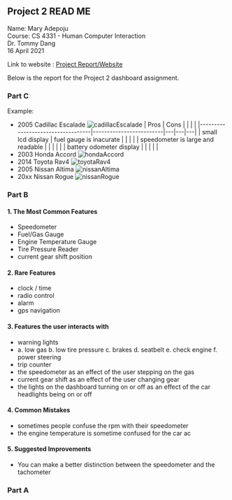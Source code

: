 ## Project 2 READ ME

Name: Mary Adepoju  
Course: CS 4331 - Human Computer Interaction  
Dr. Tommy Dang  
16 April 2021 

Link to website : [Project Report/Website](https://maryadepoju98.github.io/)
  
Below is the report for the Project 2 dashboard assignment. 

### Part C
Example:
-   2005 Cadillac Escalade ![cadillacEscalade](https://user-images.githubusercontent.com/43687054/115165201-67048f00-a072-11eb-9706-26b9ed5f95c8.jpeg)
| Pros                              | Cons                    |   |   |   |
|-----------------------------------|-------------------------|---|---|---|
| small lcd display                 | fuel gauge is inacurate |   |   |   |
| speedometer is large and readable |                         |   |   |   |
| battery odometer display          |                         |   |   |   |
-   2003 Honda Accord ![hondaAccord](https://user-images.githubusercontent.com/43687054/115165223-84395d80-a072-11eb-970c-d119febe17dd.jpeg)
-   2014 Toyota Rav4 ![toyotaRav4](https://user-images.githubusercontent.com/43687054/115165267-b5b22900-a072-11eb-9e89-5582b299a1ca.jpeg)
-   2005 Nissan Altima ![nissanAltima](https://user-images.githubusercontent.com/43687054/115165248-a206c280-a072-11eb-8a39-0a895fd02abe.jpeg)
-   20xx Nissan Rogue ![nissanRogue](https://user-images.githubusercontent.com/43687054/115165231-8ef3f280-a072-11eb-8c27-b33def793ce1.jpg)


### Part B

#### 1. The Most Common Features
- Speedometer
- Fuel/Gas Gauge
- Engine Temperature Gauge
- Tire Pressure Reader
- current gear shift position

#### 2. Rare Features
- clock / time
- radio control
- alarm
- gps navigation

#### 3. Features the user interacts with

- warning lights
- a. low gas
  b. low tire pressure 
  c. brakes
  d. seatbelt 
  e. check engine
  f. power steering
-  trip counter 
-  the speedometer as an effect of the user stepping on the gas
-  current gear shift as an effect of the user changing gear
-  the lights on the dashboard turning on or off as an effect of the car headlights being on or off

#### 4. Common Mistakes
- sometimes people confuse the rpm with their speedometer
- the engine temperature is sometime confused for the car ac

#### 5. Suggested Improvements
- You can make a better distinction between the speedometer and the tachometer


### Part A
